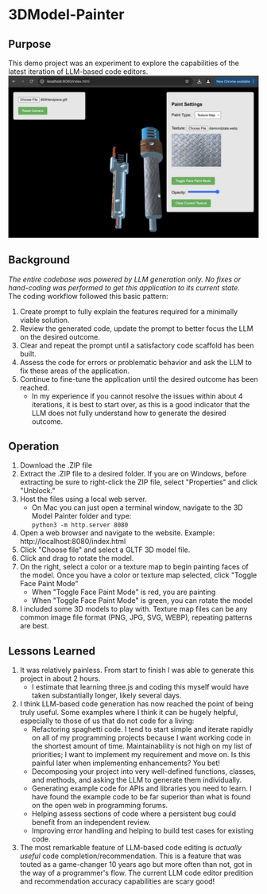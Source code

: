 # 3DModel-Painter
## Purpose
This demo project was an experiment to explore the capabilities of the latest iteration of LLM-based code editors.
![3DModel Painter Screenshot](https://github.com/Xorlent/3DModel-Painter/blob/main/3DPainter.jpg)
## Background
_The entire codebase was powered by LLM generation only.  No fixes or hand-coding was performed to get this application to its current state._  
The coding workflow followed this basic pattern:
1. Create prompt to fully explain the features required for a minimally viable solution.
2. Review the generated code, update the prompt to better focus the LLM on the desired outcome.
3. Clear and repeat the prompt until a satisfactory code scaffold has been built.
4. Assess the code for errors or problematic behavior and ask the LLM to fix these areas of the application.
5. Continue to fine-tune the application until the desired outcome has been reached.
   - In my experience if you cannot resolve the issues within about 4 iterations, it is best to start over, as this is a good indicator that the LLM does not fully understand how to generate the desired outcome.
## Operation
1. Download the .ZIP file
2. Extract the .ZIP file to a desired folder.  If you are on Windows, before extracting be sure to right-click the ZIP file, select "Properties" and click "Unblock."
3. Host the files using a local web server.
   - On Mac you can just open a terminal window, navigate to the 3D Model Painter folder and type:  
     ```python3 -m http.server 8080```
4. Open a web browser and navigate to the website.  Example:  http://localhost:8080/index.html
5. Click "Choose file" and select a GLTF 3D model file.
6. Click and drag to rotate the model.
7. On the right, select a color or a texture map to begin painting faces of the model.  Once you have a color or texture map selected, click "Toggle Face Paint Mode"
   - When "Toggle Face Paint Mode" is red, you are painting
   - When "Toggle Face Paint Mode" is green, you can rotate the model
9. I included some 3D models to play with.  Texture map files can be any common image file format (PNG, JPG, SVG, WEBP), repeating patterns are best.
## Lessons Learned
1. It was relatively painless.  From start to finish I was able to generate this project in about 2 hours.
   - I estimate that learning three.js and coding this myself would have taken substantially longer, likely several days.
2. I think LLM-based code generation has now reached the point of being truly useful.  Some examples where I think it can be hugely helpful, especially to those of us that do not code for a living:
   - Refactoring spaghetti code.  I tend to start simple and iterate rapidly on all of my programming projects because I want working code in the shortest amount of time.  Maintainability is not high on my list of priorities; I want to implement my requirement and move on.  Is this painful later when implementing enhancements?  You bet!
   - Decomposing your project into very well-defined functions, classes, and methods, and asking the LLM to generate them individually.
   - Generating example code for APIs and libraries you need to learn.  I have found the example code to be far superior than what is found on the open web in programming forums.
   - Helping assess sections of code where a persistent bug could benefit from an independent review.
   - Improving error handling and helping to build test cases for existing code.
3. The most remarkable feature of LLM-based code editing is *actually useful* code completion/recommendation.  This is a feature that was touted as a game-changer 10 years ago but more often than not, got in the way of a programmer's flow.  The current LLM code editor predition and recommendation accuracy capabilities are scary good!
